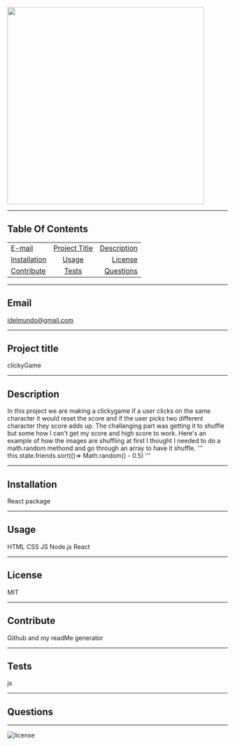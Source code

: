 
   
  <p>
  <img src="https://media.giphy.com/media/elW64MbjRGQRgeBFOW/giphy.gif"width="450"/></p>
  <hr>
  
  ## Table Of Contents
  |   |       | |
| ------------- |:-------------:| -----:|
| [E-mail](#email)| [Project Title](#Project-title)| [Description](#description)|
| [Installation](#installation)| [Usage](#usage)| [License](#license)|
| [Contribute](#contribute)| [Tests](#tests)| [Questions](#questions)|
  <hr>

  ## Email 
  idelmundo@gmail.com
  <hr>
      
  ## Project title 
  clickyGame
  <hr>

  ## Description 
  In this project we are making a clickygame if a user clicks on the same character it would reset the score and if the user picks two different character they score adds up. The challanging part was getting it to shuffle but some how I can't get my score and high score to work. 
  Here's an example of how the images are shuffling at first I thought I needed to do a math.random methond and go through an array to have it shuffle. 
  ''' this.state.friends.sort(()=> Math.random() - 0.5) '''
  <hr>

  ## Installation 
  React package 
  <hr>

  ## Usage 
  HTML
  CSS
  JS
  Node.js
  React
  <hr>

  ## License 
  MIT
  <hr>

  ## Contribute
  Github and my readMe generator 
  <hr>

  ## Tests 
  js
  <hr>

  ## Questions 
  
  <hr>

  ![license](https://img.shields.io/badge/license-MIT-orange.svg)
        